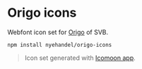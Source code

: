 # Origo icons

Webfont icon set for [Origo](https://origo.teamsvb.se) of SVB.

```
npm install nyehandel/origo-icons
```

> Icon set generated with [Icomoon app](https://icomoon.io/app/).
